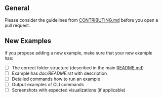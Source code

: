 ## General
Please consider the guidelines from [CONTRIBUTING.md](CONTRIBUTING.md) before you open a pull request.

## New Examples
If you propose adding a new example, make sure that your new example has:

- [ ] The correct folder structure (described in the main [README.md](README.md))
- [ ] Example has *doc/README.rst* with description
- [ ] Detailed commands how to run an example
- [ ] Output examples of CLI commands
- [ ] Screenshots with expected visualizations (if applicable)
